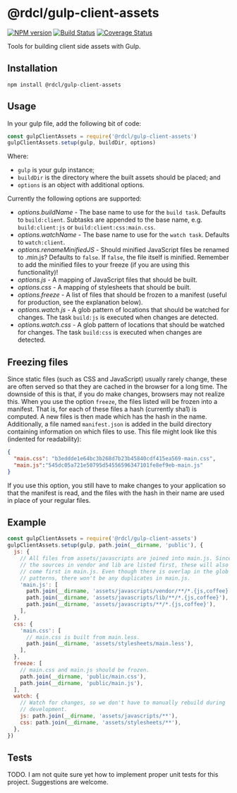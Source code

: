 # @rdcl/gulp-client-assets

[![NPM version][npm-image]][npm-url]
[![Build Status][travis-image]][travis-url]
[![Coverage Status][coveralls-image]][coveralls-url]

Tools for building client side assets with Gulp.

##  Installation
`npm install @rdcl/gulp-client-assets`

## Usage
In your gulp file, add the following bit of code:
```javascript
const gulpClientAssets = require('@rdcl/gulp-client-assets')
gulpClientAssets.setup(gulp, buildDir, options)
```
Where:
* `gulp` is your gulp instance;
* `buildDir` is the directory where the built assets should be placed; and
* `options` is an object with additional options.

Currently the following options are supported:
* *options.buildName* - The base name to use for the `build task`. Defaults to `build:client`. Subtasks are appended to the base name, e.g. `build:client:js` or `build:client:css:main.css`.
* *options.watchName* - The base name to use for the `watch task`. Defaults to `watch:client`.
* *options.renameMinifiedJS* - Should minified JavaScript files be renamed to .min.js? Defaults to `false`. If `false`, the file itself is minified. Remember to add the minified files to your freeze (if you are using this functionality)!
* *options.js* - A mapping of JavaScript files that should be built.
* *options.css* - A mapping of stylesheets that should be built.
* *options.freeze* - A list of files that should be frozen to a manifest (useful for production, see the explanation below).
* *options.watch.js* - A glob pattern of locations that should be watched for changes. The task `build:js` is executed when changes are detected.
* *options.watch.css* - A glob pattern of locations that should be watched for changes. The task `build:css` is executed when changes are detected.

## Freezing files
Since static files (such as CSS and JavaScript) usually rarely change, these are often served so that they are cached in the browser for a long time. The downside of this is that, if you do make changes, browsers may not realize this. When you use the option `freeze`, the files listed will be frozen into a manifest. That is, for each of these files a hash (currently sha1) is computed. A new files is then made which has the hash in the name. Additionally, a file named `manifest.json` is added in the build directory containing information on which files to use. This file might look like this (indented for readability):
```json
{
  "main.css": "b3eddde1e64bc3b268d7b23b45840cdf415ea569-main.css",
  "main.js":"545dc05a721e50795d54556596347101fe8ef9eb-main.js"
}
```

If you use this option, you still have to make changes to your application so that the manifest is read, and the files with the hash in their name are used in place of your regular files.

## Example
```javascript
const gulpClientAssets = require('@rdcl/gulp-client-assets')
gulpClientAssets.setup(gulp, path.join(__dirname, 'public'), {
  js: {
    // All files from assets/javascripts are joined into main.js. Since
    // the sources in vendor and lib are listed first, these will also
    // come first in main.js. Even though there is overlap in the glob
    // patterns, there won't be any duplicates in main.js.
    'main.js': [
      path.join(__dirname, 'assets/javascripts/vendor/**/*.{js,coffee}'),
      path.join(__dirname, 'assets/javascripts/lib/**/*.{js,coffee}'),
      path.join(__dirname, 'assets/javascripts/**/*.{js,coffee}'),
    ],
  },
  css: {
    'main.css': [
      // main.css is built from main.less.
      path.join(__dirname, 'assets/stylesheets/main.less'),
    ],
  },
  freeze: [
    // main.css and main.js should be frozen.
    path.join(__dirname, 'public/main.css'),
    path.join(__dirname, 'public/main.js'),
  ],
  watch: {
    // Watch for changes, so we don't have to manually rebuild during
    // development.
    js: path.join(__dirname, 'assets/javascripts/**'),
    css: path.join(__dirname, 'assets/stylesheets/**'),
  },
})
```

## Tests
TODO. I am not quite sure yet how to implement proper unit tests for
this project. Suggestions are welcome.


[npm-image]: https://img.shields.io/npm/v/@rdcl/gulp-client-assets.svg?style=flat-square
[npm-url]: https://www.npmjs.com/package/@rdcl/gulp-client-assets
[travis-image]: https://img.shields.io/travis/rudiculous/gulp-client-assets/master.svg?style=flat-square 
[travis-url]: https://travis-ci.org/rudiculous/gulp-client-assets
[coveralls-image]: https://img.shields.io/coveralls/rudiculous/gulp-client-assets/master.svg?style=flat-square
[coveralls-url]: https://coveralls.io/github/rudiculous/gulp-client-assets?branch=master
